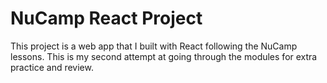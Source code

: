 # NuCamp React Project

This project is a web app that I built with React following the NuCamp lessons. This is my second attempt at going through the modules for extra practice and review.
